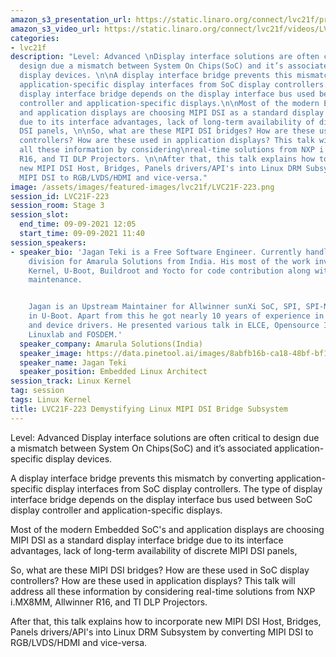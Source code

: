```yaml
---
amazon_s3_presentation_url: https://static.linaro.org/connect/lvc21f/presentations/LVC21F-223.pdf
amazon_s3_video_url: https://static.linaro.org/connect/lvc21f/videos/LVC21F-223.mp4
categories:
- lvc21f
description: "Level: Advanced \nDisplay interface solutions are often critical to
  design due a mismatch between System On Chips(SoC) and it’s associated application-specific
  display devices. \n\nA display interface bridge prevents this mismatch by converting
  application-specific display interfaces from SoC display controllers. The type of
  display interface bridge depends on the display interface bus used between SoC display
  controller and application-specific displays.\n\nMost of the modern Embedded SoC's
  and application displays are choosing MIPI DSI as a standard display interface bridge
  due to its interface advantages, lack of long-term availability of discrete MIPI
  DSI panels, \n\nSo, what are these MIPI DSI bridges? How are these used in SoC display
  controllers? How are these used in application displays? This talk will address
  all these information by considering\nreal-time solutions from NXP i.MX8MM, Allwinner
  R16, and TI DLP Projectors. \n\nAfter that, this talk explains how to incorporate
  new MIPI DSI Host, Bridges, Panels drivers/API's into Linux DRM Subsystem by converting
  MIPI DSI to RGB/LVDS/HDMI and vice-versa."
image: /assets/images/featured-images/lvc21f/LVC21F-223.png
session_id: LVC21F-223
session_room: Stage 3
session_slot:
  end_time: 09-09-2021 12:05
  start_time: 09-09-2021 11:40
session_speakers:
- speaker_bio: 'Jagan Teki is a Free Software Engineer. Currently handling Linux opensoure
    division for Amarula Solutions from India. His most of the work involves in Linux
    Kernel, U-Boot, Buildroot and Yocto for code contribution along with key subsystems
    maintenance.


    Jagan is an Upstream Maintainer for Allwinner sunXi SoC, SPI, SPI-NOR subsystems
    in U-Boot. Apart from this he got nearly 10 years of experience in Embedded Linux
    and device drivers. He presented various talk in ELCE, Opensource India, OSFC,
    Linuxlab and FOSDEM.'
  speaker_company: Amarula Solutions(India)
  speaker_image: https://data.pinetool.ai/images/8abfb16b-ca18-48bf-bf16-35da2065e8db.png
  speaker_name: Jagan Teki
  speaker_position: Embedded Linux Architect
session_track: Linux Kernel
tag: session
tags: Linux Kernel
title: LVC21F-223 Demystifying Linux MIPI DSI Bridge Subsystem
---
```


Level: Advanced 
Display interface solutions are often critical to design due a mismatch between System On Chips(SoC) and it’s associated application-specific display devices. 

A display interface bridge prevents this mismatch by converting application-specific display interfaces from SoC display controllers. The type of display interface bridge depends on the display interface bus used between SoC display controller and application-specific displays.

Most of the modern Embedded SoC's and application displays are choosing MIPI DSI as a standard display interface bridge due to its interface advantages, lack of long-term availability of discrete MIPI DSI panels, 

So, what are these MIPI DSI bridges? How are these used in SoC display controllers? How are these used in application displays? This talk will address all these information by considering
real-time solutions from NXP i.MX8MM, Allwinner R16, and TI DLP Projectors. 

After that, this talk explains how to incorporate new MIPI DSI Host, Bridges, Panels drivers/API's into Linux DRM Subsystem by converting MIPI DSI to RGB/LVDS/HDMI and vice-versa.